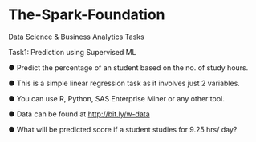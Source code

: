# The-Spark-Foundation

Data Science & Business Analytics Tasks

Task1: Prediction using Supervised ML

● Predict the percentage of an student based on the no. of study hours.

● This is a simple linear regression task as it involves just 2 variables.

● You can use R, Python, SAS Enterprise Miner or any other tool.

● Data can be found at http://bit.ly/w-data

● What will be predicted score if a student studies for 9.25 hrs/ day?
